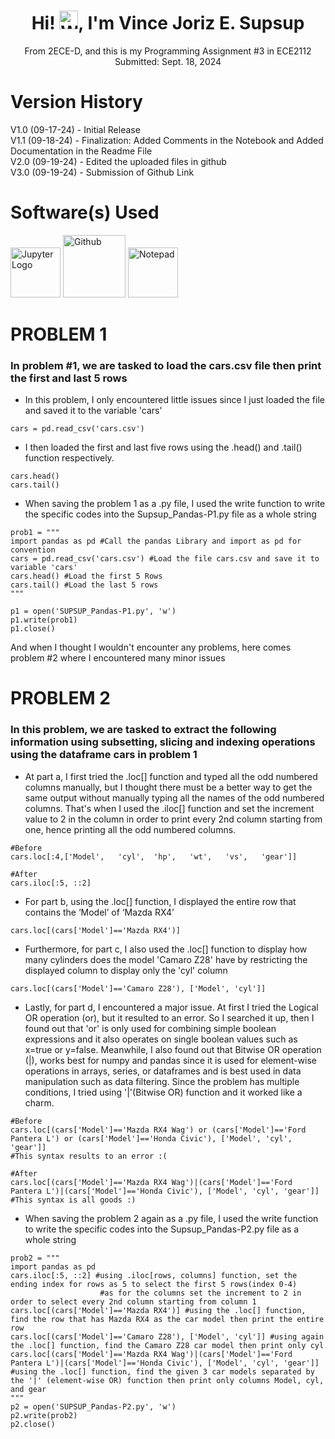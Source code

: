 <div align="center">

# Hi! <img src="https://github.com/user-attachments/assets/d21e6cd6-76a9-4934-8910-809aa4815251" alt="Wave" width="30"/>, I'm Vince Joriz E. Supsup  
From 2ECE-D, and this is my Programming Assignment #3 in ECE2112  
Submitted: Sept. 18, 2024 

</div>

# Version History
V1.0 (09-17-24) - Initial Release  
V1.1 (09-18-24) -  Finalization: Added Comments in the Notebook and Added Documentation in the Readme File  
V2.0 (09-19-24) - Edited the uploaded files in github  
V3.0 (09-19-24) - Submission of Github Link

# Software(s) Used
<img src="https://github.com/user-attachments/assets/32ea11b3-b4e5-4efa-a673-ce2b102ab4b5" alt="Jupyter Logo" width="80"/> <img src="https://github.githubassets.com/images/modules/logos_page/GitHub-Mark.png" alt="Github" width="100"/> <img src="https://https://github.com/user-attachments/assets/fbb1aebf-5d92-4405-b135-64fcbf49fbac" alt="Notepad" width="80"/>

# PROBLEM 1
### In problem #1, we are tasked to load the cars.csv file then print the first and last 5 rows
* In this problem, I only encountered little issues since I just loaded the file and saved it to the variable 'cars'
```
cars = pd.read_csv('cars.csv')
```
* I then loaded the first and last five rows using the .head() and .tail() function respectively.
```
cars.head()
cars.tail()
```
* When saving the problem 1 as a .py file, I used the write function to write the specific codes into the Supsup_Pandas-P1.py file as a whole string
```
prob1 = """
import pandas as pd #Call the pandas Library and import as pd for convention
cars = pd.read_csv('cars.csv') #Load the file cars.csv and save it to variable 'cars'
cars.head() #Load the first 5 Rows
cars.tail() #Load the last 5 rows
"""

p1 = open('SUPSUP_Pandas-P1.py', 'w')
p1.write(prob1)
p1.close()
```
And when I thought I wouldn't encounter any problems, here comes problem #2 where I encountered many minor issues  


# PROBLEM 2
### In this problem, we are tasked to extract the following information using subsetting, slicing and indexing operations using the dataframe cars in problem 1
* At part a, I first tried the .loc[] function and typed all the odd numbered columns manually, but I thought there must be a better way to get the same output without manually typing all the names of the odd numbered columns. That's when I used the .iloc[] function and set the increment value to 2 in the column in order to print every 2nd column starting from one, hence printing all the odd numbered columns.
```
#Before
cars.loc[:4,['Model',	'cyl',	'hp',	'wt',	'vs',	'gear']]

#After
cars.iloc[:5, ::2]
```
* For part b, using the .loc[] function, I displayed the entire row that contains the ‘Model’ of ‘Mazda RX4’
```
cars.loc[(cars['Model']=='Mazda RX4')]
```
* Furthermore, for part c, I also used the .loc[] function to display how many cylinders does the model 'Camaro Z28' have by restricting the displayed column to display only the 'cyl' column
```
cars.loc[(cars['Model']=='Camaro Z28'), ['Model', 'cyl']]
```
* Lastly, for part d, I encountered a major issue. At first I tried the Logical OR operation (or), but it resulted to an error. So I searched it up, then I found out that 'or' is only used for combining simple boolean expressions and it also operates on single boolean values such as x=true or y=false. Meanwhile, I also found out that Bitwise OR operation (|), works best for numpy and pandas since it is used for element-wise operations in arrays, series, or dataframes and is best used in data manipulation such as data filtering. Since the problem has multiple conditions, I tried using '|'(Bitwise OR) function and it worked like a charm.
```
#Before
cars.loc[(cars['Model']=='Mazda RX4 Wag') or (cars['Model']=='Ford Pantera L') or (cars['Model']=='Honda Civic'), ['Model', 'cyl', 'gear']]
#This syntax results to an error :(

#After
cars.loc[(cars['Model']=='Mazda RX4 Wag')|(cars['Model']=='Ford Pantera L')|(cars['Model']=='Honda Civic'), ['Model', 'cyl', 'gear']]
#This syntax is all goods :)
```
* When saving the problem 2 again as a .py file, I used the write function to write the specific codes into the Supsup_Pandas-P2.py file as a whole string
```
prob2 = """
import pandas as pd
cars.iloc[:5, ::2] #using .iloc[rows, columns] function, set the ending index for rows as 5 to select the first 5 rows(index 0-4)
                    #as for the columns set the increment to 2 in order to select every 2nd column starting from column 1
cars.loc[(cars['Model']=='Mazda RX4')] #using the .loc[] function, find the row that has Mazda RX4 as the car model then print the entire row
cars.loc[(cars['Model']=='Camaro Z28'), ['Model', 'cyl']] #using again the .loc[] function, find the Camaro Z28 car model then print only cyl
cars.loc[(cars['Model']=='Mazda RX4 Wag')|(cars['Model']=='Ford Pantera L')|(cars['Model']=='Honda Civic'), ['Model', 'cyl', 'gear']]
#using the .loc[] function, find the given 3 car models separated by the '|' (element-wise OR) function then print only columns Model, cyl, and gear
"""
p2 = open('SUPSUP_Pandas-P2.py', 'w')
p2.write(prob2)
p2.close()
```

